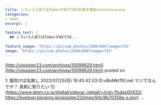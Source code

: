 ```yaml
---
title: こういう人気TikTokerがAVでSEXを晒す理由ｗｗｗｗｗｗｗｗ
categories:
- news
excerpt: |
  
feature_text: |
  ## こういう人気TikTokerがAVでSE...
  
feature_image: "https://picsum.photos/2560/600?image=733"
image: "https://picsum.photos/2560/600?image=733"
---
```


[http://vipsister23.com/archives/10099629.html](http://vipsister23.com/archives/10099629.html)
posted on 

<!--more-->

1: 風吹けば名無し 2022/07/25(月) 16:45:42.03 ID:uBoMktTt0.net マジでなんでや？ 真剣に知りたい ![](https://www.dmm.co.jp/digital/videoa/-/detail/=/cid=1fsdss00432/ [https://livedoor.blogimg.jp/vipsister23/imgs/9/b/9b70358a-s.jpg)](https://livedoor.blogimg.jp/vipsister23/imgs/9/b/9b70358a-s.jpg)) ...
